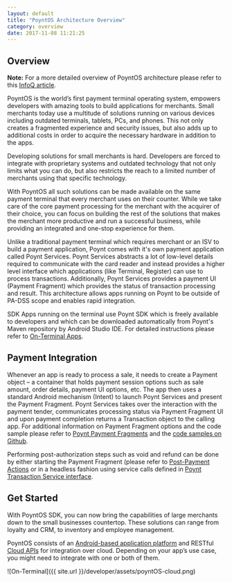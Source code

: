 ```yaml
---
layout: default
title: "PoyntOS Architecture Overview"
category: overview
date: 2017-11-08 11:21:25
---
```


## Overview

<p>
<div class="note"><span style="font-weight: bold">Note:</span> For a more detailed overview of PoyntOS architecture please refer to this <a href="http://bit.ly/2mC53vg" target="_blank">InfoQ article</a>.</div>
<!-- bit.ly link redirects to https://www.infoq.com/articles/poynt-payment-terminal-integration -->
</p>
PoyntOS is the world’s first payment terminal operating system, empowers developers with amazing tools to build applications for merchants. Small merchants today use a multitude of solutions running on various devices including outdated terminals, tablets, PCs, and phones. This not only creates a fragmented experience and security issues, but also adds up to additional costs in order to acquire the necessary hardware in addition to the apps.

Developing solutions for small merchants is hard. Developers are forced to integrate with proprietary systems and outdated technology that not only limits what you can do, but also restricts the reach to a limited number of merchants using that specific technology.

With PoyntOS all such solutions can be made available on the same payment terminal that every merchant uses on their counter. While we take care of the core payment processing for the merchant with the acquirer of their choice, you can focus on building the rest of the solutions that makes the merchant more productive and run a successful business, while providing an integrated and one-stop experience for them.

Unlike a traditional payment terminal which requires merchant or an ISV to build a payment application, Poynt comes with it's own payment application called Poynt Services. Poynt Services abstracts a lot of low-level details required to communicate with the card reader and instead provides a higher level interface which applications (like Terminal, Register) can use to process transactions. Additionally, Poynt Services provides a payment UI (Payment Fragment) which provides the status of transaction processing and result. This architecture allows apps running on Poynt to be outside of PA-DSS scope and enables rapid integration.

SDK
Apps running on the terminal use Poynt SDK which is freely available to developers and which can be downloaded automatically from Poynt's Maven repository by Android Studio IDE. For detailed instructions please refer to [On-Terminal Apps](https://poynt.github.io/developer/onterminal/onterminal-apps.html).

## Payment Integration

Whenever an app is ready to process a sale, it needs to create a Payment object – a container that holds payment session options such as sale amount, order details, payment UI options, etc. The app then uses a standard Android mechanism (Intent) to launch Poynt Services and present the Payment Fragment. Poynt Services takes over the interaction with the payment tender, communicates processing status via Payment Fragment UI and upon payment completion returns a Transaction object to the calling app. For additional information on Payment Fragment options and the code sample please refer to [Poynt Payment Fragments](poynt-payment-fragments.html) and the [code samples on Github](https://github.com/poynt/PoyntSamples).

Performing post-authorization steps such as void and refund can be done by either starting the Payment Fragment (please refer to [Post-Payment Actions](poynt-payment-fragments.html#post-payment-actions) or in a headless fashion using service calls defined in [Poynt Transaction Service interface](https://poynt.github.io/developer/javadoc/co/poynt/os/services/v1/IPoyntTransactionService.html).


## Get Started

With PoyntOS SDK, you can now bring the capabilities of large merchants down to the small businesses countertop. These solutions can range from loyalty and CRM, to inventory and employee management.

PoyntOS consists of an [Android-based application platform](../onterminal/onterminal-apps.html) and RESTful [Cloud APIs](../cloud/oncloud-apps.html) for integration over cloud. Depending on your app’s use case, you might need to integrate with one or both of them.

![On-Terminal]({{ site.url }}/developer/assets/poyntOS-cloud.png)

<!-- feedback widget -->
<SCRIPT type="text/javascript">window.doorbellOptions = { appKey: 'eDRWq9iHMZLMyue0tGGchA7bvMGCFBeaHm8XBDUSkdBFcv0cYCi9eDTRBEIekznx' };(function(w, d, t) { var hasLoaded = false; function l() { if (hasLoaded) { return; } hasLoaded = true; window.doorbellOptions.windowLoaded = true; var g = d.createElement(t);g.id = 'doorbellScript';g.type = 'text/javascript';g.async = true;g.src = 'https://embed.doorbell.io/button/6657?t='+(new Date().getTime());(d.getElementsByTagName('head')[0]||d.getElementsByTagName('body')[0]).appendChild(g); } if (w.attachEvent) { w.attachEvent('onload', l); } else if (w.addEventListener) { w.addEventListener('load', l, false); } else { l(); } if (d.readyState == 'complete') { l(); } }(window, document, 'SCRIPT')); </SCRIPT>

<script language="javascript">
window.location="https://poynt.github.io/developer-docs/"
</script>

